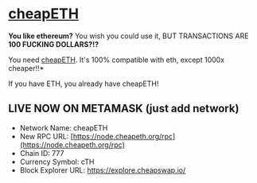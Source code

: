 # [cheapETH](https://cheapeth.org/)

**You like ethereum?** You wish you could use it, BUT TRANSACTIONS ARE **100 FUCKING DOLLARS?!?**

You need [cheapETH](https://cheapeth.org/). It's 100% compatible with eth, except 1000x cheaper!!*

If you have ETH, you already have cheapETH!


## LIVE NOW ON METAMASK (just add network)

* Network Name: cheapETH
* New RPC URL: [https://node.cheapeth.org/rpc](https://node.cheapeth.org/rpc)
* Chain ID: 777
* Currency Symbol: cTH
* Block Explorer URL: https://explore.cheapswap.io/